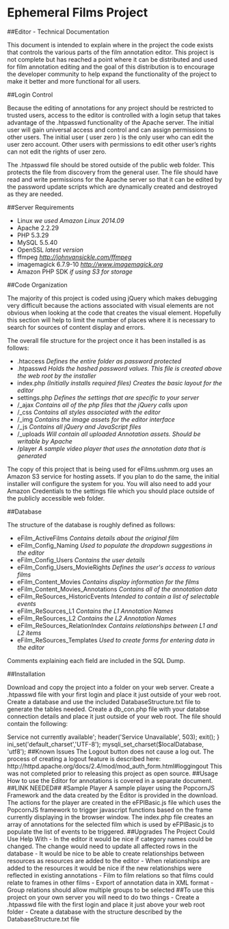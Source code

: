 # Ephemeral Films Project

##Editor - Technical Documentation

This document is intended to explain where in the project the code exists that controls the various parts of the film annotation editor. This project is not complete but has reached a point where it can be distributed and used for film annotation editing and the goal of this distribution is to encourage the developer community to help expand the functionality of the project to make it better and more functional for all users.

##Login Control

Because the editing of annotations for any project should be restricted to trusted users, access to the editor is controlled with a login setup that takes advantage of the .htpasswd functionality of the Apache server. The initial user will gain universal access and control and can assign permissions to other users. The initial user ( user zero ) is the only user who can edit the user zero account. Other users with permissions to edit other user’s rights can not edit the rights of user zero.

The .htpasswd file should be stored outside of the public web folder. This protects the file from discovery from the general user. The file should have read and write permissions for the Apache server so that it can be edited by the password update scripts which are dynamically created and destroyed as they are needed.

##Server Requirements

- Linux *we used Amazon Linux 2014.09*
- Apache 2.2.29
- PHP 5.3.29
- MySQL 5.5.40
- OpenSSL *latest version*
- ffmpeg *http://johnvansickle.com/ffmpeg*
- imagemagick 6.7.9-10 *http://www.imagemagick.org*
- Amazon PHP SDK *if using S3 for storage*

##Code Organization

The majority of this project is coded using jQuery which makes debugging very difficult because the actions associated with visual elements are not obvious when looking at the code that creates the visual element. Hopefully this section will help to limit the number of places where it is necessary to search for sources of content display and errors.

The overall file structure for the project once it has been installed is as follows:
- .htaccess *Defines the entire folder as password protected*
- .htpasswd *Holds the hashed password values. This file is created above the web root by the installer*
- index.php *(Initially installs required files) Creates the basic layout for the editor*
- settings.php *Defines the settings that are specific to your server*
- /_ajax *Contains all of the php files that the jQuery calls upon*
- /_css *Contains all styles associated with the editor*
- /_img *Contains the image assets for the editor interface*
- /_js *Contains all jQuery and JavaScript files*
- /_uploads *Will contain all uploaded Annotation assets. Should be writable by Apache*
- /player *A sample video player that uses the annotation data that is generated* 

The copy of this project that is being used for eFilms.ushmm.org uses an Amazon S3 service for hosting assets. If you plan to do the same, the initial installer will configure the system for you. You will also need to add your Amazon Credentials to the settings file which you should place outside of the publicly accessible web folder.

##Database

The structure of the database is roughly defined as follows:

- eFilm_ActiveFilms *Contains details about the original film*
- eFilm_Config_Naming *Used to populate the dropdown suggestions in the editor*
- eFilm_Config_Users *Contains the user details*
- eFilm_Config_Users_MovieRights *Defines the user's access to various films*
- eFilm_Content_Movies *Contains display information for the films*
- eFilm_Content_Movies_Annotations *Contains all of the annotation data*
- eFilm_ReSources_HistoricEvents *Intended to contain a list of selectable events*
- eFilm_ReSources_L1 *Contains the L1 Annotation Names*
- eFilm_ReSources_L2 *Contains the L2 Annotation Names*
- eFilm_ReSources_RelationIndex *Contains relationships between L1 and L2 items*
- eFilm_ReSources_Templates *Used to create forms for entering data in the editor*

Comments explaining each field are included in the SQL Dump.

##Installation

Download and copy the project into a folder on your web server.
Create a .htpasswd file with your first login and place it just outside of your web root.
Create a database and use the included DatabaseStructure.txt file to generate the tables needed.
Create a db_con.php file with your databse connection details and place it just outside of your web root.  The file should contain the following:

<?php
$includes = get_included_files();
if (count($includes) < 1) {
  exit();
}
$localDatabase = mysqli_connect('HOST_NAME','USER_NAME','PASSWORD','DATABASE_NAME');
if (!$localDatabase) {
  echo '<h2>Service not currently available</h2>';
  header('Service Unavailable', 503);
  exit();
}
ini_set('default_charset','UTF-8');
mysqli_set_charset($localDatabase, 'utf8');




##Known Issues

The Logout button does not cause a log out. The process of creating a logout feature is described here: http://httpd.apache.org/docs/2.4/mod/mod_auth_form.html#loggingout This was not completed prior to releasing this project as open source.

##Usage

How to use the Editor for annotations is covered in a separate document. ##LINK NEEDED##

#Sample Player

A sample player using the PopcornJS Framework and the data created by the Editor is provided in the download.

The actions for the player are created in the eFPIBasic.js file which uses the PopcornJS framework to trigger javascript functions based on the frame currently displaying in the browser window. The index.php file creates an array of annotations for the selected film which is used by eFPIBasic.js to populate the list of events to be triggered.

##Upgrades The Project Could Use Help With

- In the editor it would be nice if category names could be changed. The change would need to update all affected rows in the database
- It would be nice to be able to create relationships between resources as resources are added to the editor
- When relationships are added to the resources it would be nice if the new relationships were reflected in existing annotations
- Film to film relations so that films could relate to frames in other films
- Export of annotation data in XML format
- Group relations should allow multiple groups to be selected

##To use this project on your own server you will need to do two things

- Create a .htpasswd file with the first login and place it just above your web root folder
- Create a database with the structure described by the DatabaseStructure.txt file
